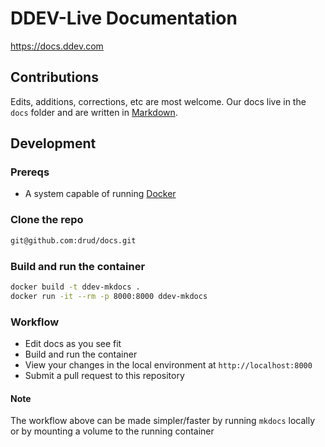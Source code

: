 DDEV-Live Documentation
======================
https://docs.ddev.com

## Contributions
Edits, additions, corrections, etc are most welcome. Our docs live in the `docs` folder and are written in [Markdown](https://daringfireball.net/projects/markdown/).

## Development

### Prereqs
 - A system capable of running [Docker](https://www.docker.com/)

### Clone the repo
```bash
git@github.com:drud/docs.git
```

### Build and run the container
```bash
docker build -t ddev-mkdocs .
docker run -it --rm -p 8000:8000 ddev-mkdocs
```

### Workflow
 - Edit docs as you see fit
 - Build and run the container
 - View your changes in the local environment at `http://localhost:8000`
 - Submit a pull request to this repository

#### Note
The workflow above can be made simpler/faster by running `mkdocs` locally or by mounting a volume to the running container
